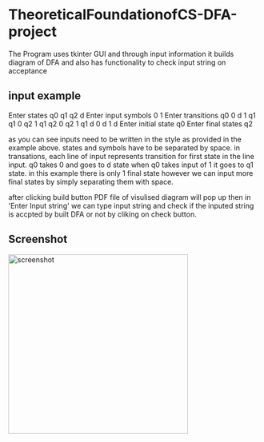 # TheoreticalFoundationofCS-DFA-project
The Program uses tkinter GUI and through input information it builds diagram of DFA and also has functionality to check input string on acceptance


## input example

Enter states        q0 q1 q2 d
Enter input symbols 0 1
Enter transitions   q0 0 d 1 q1
                    q1 0 q2 1 q1
                    q2 0 q2 1 q1
                    d 0 d 1 d
Enter initial state q0
Enter final states  q2

as you can see inputs need to be written in the style as provided in the example above. states and symbols have to be separated by space.
in transations, each line of input represents transition for first state in the line input. q0 takes 0 and goes to d state when q0 takes input of 1 it goes to q1 state. in this example there is only 1 final state however we can input more final states by simply separating them with space.

after clicking build button PDF file of visulised diagram will pop up then in
'Enter Input string' we can type input string and check if the inputed string is accpted by built DFA or not by cliking on check button.

## Screenshot

<img width="359" alt="screenshot" src="https://user-images.githubusercontent.com/85778941/211063314-71242293-fe5c-49a1-94dc-b5e9d8e7b37d.png">
